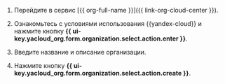1. Перейдите в сервис [{{ org-full-name }}]({{ link-org-cloud-center }}).

1. Ознакомьтесь с условиями использования {{yandex-cloud}} и нажмите кнопку **{{ ui-key.yacloud_org.form.organization.select.action.enter }}**.

1. Введите название и описание организации.

1. Нажмите кнопку **{{ ui-key.yacloud_org.form.organization.select.action.create }}**.